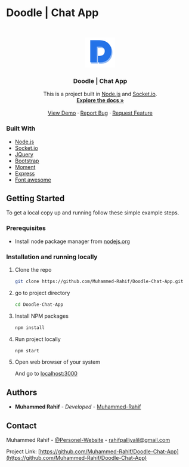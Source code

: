 # Doodle | Chat App

<!-- PROJECT LOGO -->
<br />
<p align="center">
  <a href="https://github.com/Muhammed-Rahif/Doodle-Chat-App">
    <img src="./public/images/d-vector-logo.png" alt="Logo" width="80" height="80">
  </a>

  <h3 align="center">Doodle | Chat App</h3>

  <p align="center">This is a project built in <a href="https://nodejs.org/">Node.js</a> and <a href="https://socket.io/">Socket.io</a>.
    <br />
    <a href="https://github.com/Muhammed-Rahif/Doodle-Chat-App"><strong>Explore the docs »</strong></a>
    <br />
    <br />
    <a href="https://github.com/Muhammed-Rahif/Doodle-Chat-App">View Demo</a>
    ·
    <a href="https://github.com/Muhammed-Rahif/Doodle-Chat-App/issues">Report Bug</a>
    ·
    <a href="https://github.com/Muhammed-Rahif/Doodle-Chat-App/issues">Request Feature</a>
  </p>
</p>

### Built With

- [Node.js](https://nodejs.org/)
- [Socket.io](https://socket.io/)
- [JQuery](https://jquery.com)
- [Bootstrap](https://getbootstrap.com)
- [Moment](https://momentjs.com)
- [Express](https://expressjs.com/)
- [Font awesome](https://fontawesome.com/)

<!-- GETTING STARTED -->

## Getting Started

To get a local copy up and running follow these simple example steps.

### Prerequisites


- Install node package manager from [nodejs.org](https://nodejs.org/)

### Installation and running locally 

1. Clone the repo
   ```sh
   git clone https://github.com/Muhammed-Rahif/Doodle-Chat-App.git
   ```
2. go to project directory
   ```sh
   cd Doodle-Chat-App
   ```
3. Install NPM packages
   ```sh
   npm install
   ```
4. Run project locally
   ```sh
   npm start
   ```
5. Open web browser of your system
   
   And go to [localhost:3000](http://localhost:3000)

## Authors

- **Muhammed Rahif** - _Developed_ - [Muhammed-Rahif](https://github.com/Muhammed-Rahif)

<!-- CONTACT -->

## Contact

Muhammed Rahif - [@Personel-Website](https://https://muhammed-rahif.github.io/Muhammed-Rahif_Personel-Website/) - rahifpalliyalil@gmail.com

Project Link: [https://github.com/Muhammed-Rahif/Doodle-Chat-App](https://github.com/Muhammed-Rahif/Doodle-Chat-App)

